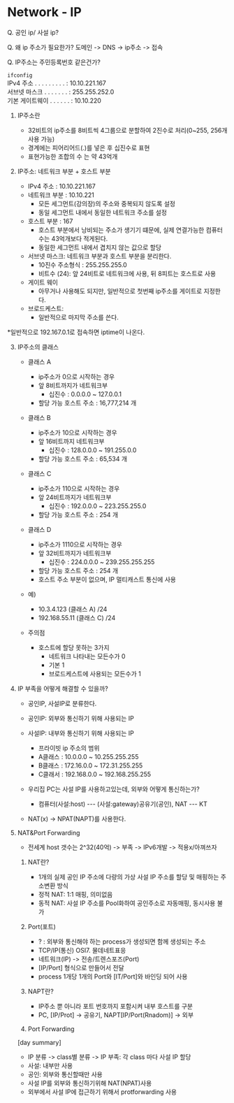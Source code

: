 # Network - IP

Q. 공인 ip/ 사설 ip?

Q. 왜 ip 주소가 필요한가?
도메인 -> DNS -> ip주소 -> 접속

Q. IP주소는 주민등록번호 같은건가?

`ifconfig`\
IPv4 주소 . . . . . . . . . : 10.10.221.167\
서브넷 마스크 . . . . . . . : 255.255.252.0\
기본 게이트웨이 . . . . . . : 10.10.220
1. IP주소란
    - 32비트의 ip주소를 8비트씩 4그룹으로 분할하여 2진수로 처리(0~255, 256개 사용 가능)
    - 경계에는 피어리어드(.)를 넣은 후 십진수로 표현
    - 표현가능한 조합의 수 는 약 43억개

2. IP주소: 네트워크 부분 + 호스트 부분
    - IPv4 주소 : 10.10.221.167
    - 네트워크 부분 : 10.10.221
        - 모든 세그먼트(강의장)의 주소와 중복되지 않도록 설정
        - 동일 세그먼트 내에서 동일한 네트워크 주소를 설정
    - 호스트 부분 : 167
        - 호스트 부분에서 낭비되는 주소가 생기기 떄문에, 실제 연결가능한 컴퓨터수는 43억개보다 적게된다.
        - 동일한 세그먼트 내에서 겹치지 않는 값으로 할당
    - 서브넷 마스크: 네트워크 부분과 호스트 부분을 분리한다.
        - 10진수 주소형식 : 255.255.255.0
        - 비트수 (24): 앞 24비트로 네트워크에 사용, 뒤 8피트는 호스트로 사용
    - 게이트 웨이
        - 아무거나 사용해도 되지만, 일반적으로 첫번째 ip주소를 게이트로 지정한다.
    - 브로드케스트:
        - 일반적으로 마지막 주소를 쓴다.

*일반적으로 192.167.0.1로 접속하면 iptime이 나온다. 

3. IP주소의 클래스
    - 클래스 A 
        - ip주소가 0으로 시작하는 경우
        - 앞 8비트까지가 네트워크부
            - 십진수 : 0.0.0.0 ~ 127.0.0.1
        - 할당 가능 호스트 주소 : 16,777,214 개

    - 클래스 B
        - ip주소가 10으로 시작하는 경우
        - 앞 16비트까지 네트워크부
            - 십진수 : 128.0.0.0 ~ 191.255.0.0
        - 할당 가능 호스트 주소 : 65,534 개

    - 클래스 C
        - ip주소가 110으로 시작하는 경우
        - 앞 24비트까지가 네트워크부
            - 십진수 : 192.0.0.0 ~ 223.255.255.0
        - 할당 가능 호스트 주소 : 254 개

    - 클래스 D
        - ip주소가 1110으로 시작하는 경우
        - 앞 32비트까지가 네트워크부
            - 십진수 : 224.0.0.0 ~ 239.255.255.255
        - 할당 가능 호스트 주소 : 254 개
        - 호스트 주소 부분이 없으며, IP 멀티캐스트 통신에 사용
    
    - 예)
        - 10.3.4.123 (클래스 A) /24
        - 192.168.55.11 (클래스 C) /24

    - 주의점
        - 호스트에 할당 못하는 3가지
            - 네트워크 나타내는 모든수가 0
            - 기본 1
            - 브로드케스트에 사용되는 모든수가 1 

4. IP 부족을 어떻게 해결할 수 있을까?
    - 공인IP, 사설IP로 분류한다.
    - 공인IP: 외부와 통신하기 위해 사용되는 IP
    - 사설IP: 내부와 통신하기 위해 사용되는 IP
        - 프라이빗 ip 주소의 범위
        - A클래스 : 10.0.0.0 ~ 10.255.255.255
        - B클래스 : 172.16.0.0 ~ 172.31.255.255
        - C클래서 : 192.168.0.0 ~ 192.168.255.255

    - 우리집 PC는 사설 IP를 사용하고있는데, 외부와 어떻게 통신하는가?
        - 컴퓨터(사설:host) --- (사설:gateway)공유기(공인), NAT --- KT
    
    - NAT(x) -> NPAT(NAPT)를 사용한다.

5. NAT&Port Forwarding
    - 전세계 host 갯수는 2^32(40억) -> 부족 -> IPv6개발 -> 적용x/아껴쓰자
    1. NAT란?
        - 1개의 실제 공인 IP 주소에 다량의 가상 사설 IP 주소를 할당 및 매핑하는 주소변환 방식
        - 정적 NAT: 1:1 매핑, 의미없음
        - 동적 NAT: 사설 IP 주소를 Pool화하여 공인주소로 자동매핑, 동시사용 불가
    
    2. Port(포트)
        - ? : 외부와 통신해야 하는 process가 생성되면 함께 생성되는 주소
        - TCP/IP(통신) OSI7. 물데네트표응
        - 네트워크(IP) -> 전송/트렌스포즈(Port)
        - [IP/Port] 형식으로 만들어서 전달
        - process 1개당 1개의 Port와 [IT/Port]와 바인딩 되어 사용

    3. NAPT란?
        - IP주소 뿐 아니라 포트 번호까지 포함시켜 내부 호스트를 구분
        - PC, [IP/Prot] -> 공유기, NAPT[IP/Port(Rnadom)] -> 외부
        
    4. Port Forwarding

    [day summary]
    - IP 분류 -> class별 분류 -> IP 부족: 각 class 마다 사설 IP 할당
    - 사설: 내부만 사용
    - 공인: 외부와 통신할때만 사용
    - 사설 IP를 외부와 통신하기위해 NAT(NPAT)사용
    - 외부에서 사설 IP에 접근하기 위해서 protforwarding 사용
    
    





